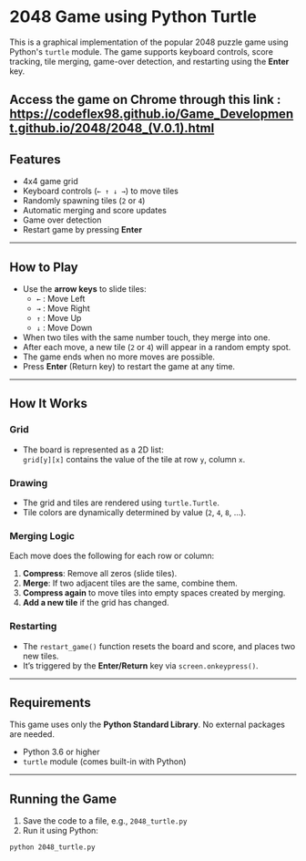 # 2048 Game using Python Turtle

This is a graphical implementation of the popular 2048 puzzle game using Python's `turtle` module. The game supports keyboard controls, score tracking, tile merging, game-over detection, and restarting using the **Enter** key.

Access the game on Chrome through this link :
https://codeflex98.github.io/Game_Development.github.io/2048/2048_(V.0.1).html
---

## Features

- 4x4 game grid
- Keyboard controls (`← ↑ ↓ →`) to move tiles
- Randomly spawning tiles (`2` or `4`)
- Automatic merging and score updates
- Game over detection
- Restart game by pressing **Enter**

---

## How to Play

- Use the **arrow keys** to slide tiles:
  - `←` : Move Left
  - `→` : Move Right
  - `↑` : Move Up
  - `↓` : Move Down
- When two tiles with the same number touch, they merge into one.
- After each move, a new tile (`2` or `4`) will appear in a random empty spot.
- The game ends when no more moves are possible.
- Press **Enter** (Return key) to restart the game at any time.

---

## How It Works

### Grid

- The board is represented as a 2D list:  
  `grid[y][x]` contains the value of the tile at row `y`, column `x`.

### Drawing

- The grid and tiles are rendered using `turtle.Turtle`.
- Tile colors are dynamically determined by value (`2`, `4`, `8`, ...).

### Merging Logic

Each move does the following for each row or column:
1. **Compress**: Remove all zeros (slide tiles).
2. **Merge**: If two adjacent tiles are the same, combine them.
3. **Compress again** to move tiles into empty spaces created by merging.
4. **Add a new tile** if the grid has changed.

### Restarting

- The `restart_game()` function resets the board and score, and places two new tiles.
- It’s triggered by the **Enter/Return** key via `screen.onkeypress()`.

---

## Requirements

This game uses only the **Python Standard Library**. No external packages are needed.

- Python 3.6 or higher
- `turtle` module (comes built-in with Python)

---

## Running the Game

1. Save the code to a file, e.g., `2048_turtle.py`
2. Run it using Python:

```bash
python 2048_turtle.py
